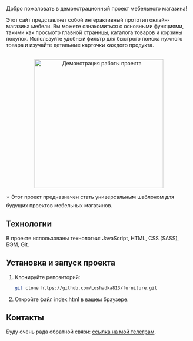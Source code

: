 Добро пожаловать в демонстрационный проект мебельного магазина!

Этот сайт представляет собой интерактивный прототип онлайн-магазина мебели. Вы можете ознакомиться с основными функциями, такими как просмотр главной страницы, каталога товаров и корзины покупок. Используйте удобный фильтр для быстрого поиска нужного товара и изучайте детальные карточки каждого продукта.


<div align="center">
   <br>
   <img src="furniture.gif" alt="Демонстрация работы проекта" height="350">
</div>

⭐️ Этот проект предназначен стать универсальным шаблоном для будущих проектов мебельных магазинов.


## Технологии
В проекте использованы технологии: JavaScript, HTML, CSS (SASS), БЭМ, Git.

## Установка и запуск проекта
1. Клонируйте репозиторий:
   ```bash
   git clone https://github.com/Loshadka813/furniture.git

2. Откройте файл index.html в вашем браузере.

## Контакты 
Буду очень рада обратной связи: [ссылка на мой телеграм](https://t.me/loshashadka).